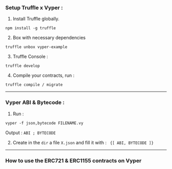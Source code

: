 ### Setup Truffle x Vyper :

1. Install Truffle globally.

`npm install -g truffle`

2. Box with necessary dependencies

`truffle unbox vyper-example`

3. Truffle Console :

`truffle develop`

4. Compile your contracts, run :

`truffle compile / migrate`

------


### Vyper ABI & Bytecode :

1. Run :

`vyper -f json,bytecode FILENAME.vy`

Output : `ABI ; BYTECODE`

2. Create in the `dir` a file `X.json` and fill it with : ` {[ ABI, BYTECODE ]}`

------------------------------------------------------------------------------------------------------

### How to use the ERC721 & ERC1155 contracts on Vyper 
